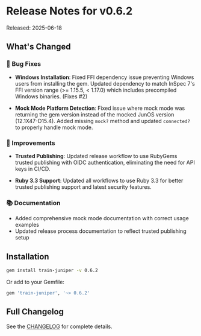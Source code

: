 # Release Notes for v0.6.2

Released: 2025-06-18

## What's Changed

### 🐛 Bug Fixes

- **Windows Installation**: Fixed FFI dependency issue preventing Windows users from installing the gem. Updated dependency to match InSpec 7's FFI version range (>= 1.15.5, < 1.17.0) which includes precompiled Windows binaries. (Fixes #2)

- **Mock Mode Platform Detection**: Fixed issue where mock mode was returning the gem version instead of the mocked JunOS version (12.1X47-D15.4). Added missing `mock?` method and updated `connected?` to properly handle mock mode.

### 🚀 Improvements

- **Trusted Publishing**: Updated release workflow to use RubyGems trusted publishing with OIDC authentication, eliminating the need for API keys in CI/CD.

- **Ruby 3.3 Support**: Updated all workflows to use Ruby 3.3 for better trusted publishing support and latest security features.

### 📚 Documentation

- Added comprehensive mock mode documentation with correct usage examples
- Updated release process documentation to reflect trusted publishing setup

## Installation

```bash
gem install train-juniper -v 0.6.2
```

Or add to your Gemfile:

```ruby
gem 'train-juniper', '~> 0.6.2'
```

## Full Changelog

See the [CHANGELOG](../../CHANGELOG.md) for complete details.
